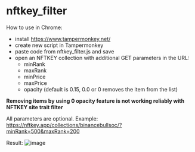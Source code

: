 # nftkey_filter
How to use in Chrome:
* install https://www.tampermonkey.net/
* create new script in Tampermonkey
* paste code from nftkey_filter.js and save
* open an NFTKEY collection with additional GET parameters in the URL:
  * minRank
  * maxRank
  * minPrice
  * maxPrice
  * opacity (default is 0.15, 0.0 or 0 removes the item from the list)

**Removing items by using 0 opacity feature is not working reliably with NFTKEY site trait filter**

All parameters are optional. Example: https://nftkey.app/collections/binancebullsoc/?minRank=500&maxRank=200

Result:
![image](https://user-images.githubusercontent.com/93408926/139509700-ac6f0eff-f722-409e-b2fe-638685d59dda.png)
